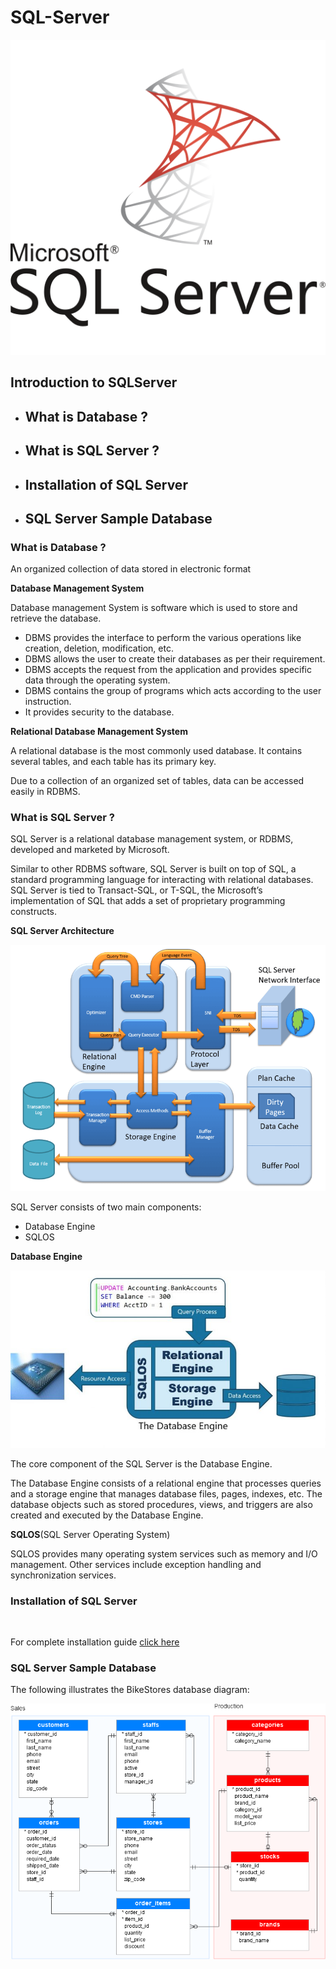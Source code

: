 # SQL-Server

![image sql-server-logo](/image/sql-server_logo.png)<!--style="width:30%;" -->

## Introduction to SQLServer

* ## What is Database ?
* ## What is SQL Server ?
* ## Installation of SQL Server
* ## SQL Server Sample Database

### What is Database ?

An organized collection of data stored in electronic format 

**Database Management System**<!-- style="font-size:20px;" -->

Database management System is software which is used to store and retrieve the database. 

* DBMS provides the interface to perform the various operations like creation, deletion, modification, etc.
* DBMS allows the user to create their databases as per their requirement.
* DBMS accepts the request from the application and provides specific data through the operating system.
* DBMS contains the group of programs which acts according to the user instruction.
* It provides security to the database.

**Relational Database Management System**<!-- style="font-size:20px;" -->

A relational database is the most commonly used database. It contains several tables, and each table has its primary key.

Due to a collection of an organized set of tables, data can be accessed easily in RDBMS.    

### What is SQL Server ?

SQL Server is a relational database management system, or RDBMS, developed and marketed by Microsoft.

Similar to other RDBMS software, SQL Server is built on top of SQL, a standard programming language for interacting with relational databases. SQL Server is tied to Transact-SQL, or T-SQL, the Microsoft’s implementation of SQL that adds a set of proprietary programming constructs.

**SQL Server Architecture** <!-- style="font-size:25px;" -->

![image sql-arch](/image/sql-arch.jpg)

SQL Server consists of two main components:

* Database Engine
* SQLOS

**Database Engine**<!-- style="font-size:20px;" -->

![image database engine](/image/database-engine.jpg)<!--style="width:50%;" -->

The core component of the SQL Server is the Database Engine. 

The Database Engine consists of a relational engine that processes queries and a storage engine that manages database files, pages, indexes, etc. The database objects such as stored procedures, views, and triggers are also created and executed by the Database Engine.

**SQLOS**<!-- style="font-size:20px;" -->(SQL Server Operating System)

SQLOS provides many operating system services such as memory and I/O management. Other services include exception handling and synchronization services.

### Installation of SQL Server
<br>

For complete installation guide [click here](https://www.sqlservertutorial.net/install-sql-server/)

### SQL Server Sample Database

The following illustrates the BikeStores database diagram:

![image sample database](/image/SQL-Server-Sample-Database.png)


